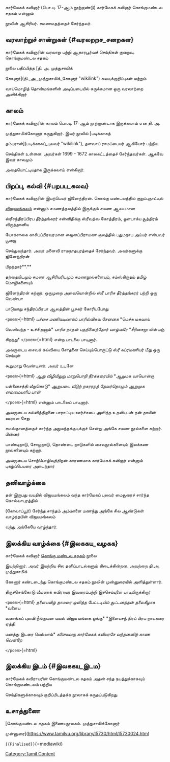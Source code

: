 கார்மேகக் கவிஞர் (பொ.யு. 17-ஆம் நூற்றாண்டு) கார்மேகக் கவிஞர் கொங்குமண்டல சதகம் என்னும்
நூலின் ஆசிரியர். சமணமதத்தைச் சேர்ந்தவர்.

## வரலாற்றுச் சான்றுகள் {#வரலறறச_சனறகள}

கார்மேகக் கவிஞரின் வரலாறு பற்றி ஆதாரபூர்வச் செய்திகள் குறைவு. கொங்குமண்டல சதகம்
நூலை பதிப்பித்த [தி. அ. முத்துசாமிக்
கோனார்](தி._அ._முத்துசாமிக்_கோனார் "wikilink") சுவடிக்குறிப்புகள் மற்றும்
வாய்மொழித் தொன்மங்களின் அடிப்படையில் சுருக்கமான ஒரு வரலாற்றை அளிக்கிறார்

## காலம்

கார்மேகக் கவிஞரின் காலம் பொ.யு. 17-ஆம் நூற்றாண்டாக இருக்கலாம் என தி. அ.
முத்துசாமிக்கோனார் கருதுகிறார். இவர் நூலில் [படிக்காசுத்
தம்புரான்](படிக்காசுப்_புலவர் "wikilink"), தளவாய் ராமப்பையர் ஆகியோர் பற்றிய
செய்திகள் உள்ளன. அவர்கள் 1699 - 1672 காலகட்டத்தைச் சேர்ந்தவர்கள். ஆகவே இவர் காலமும்
அதையொட்டியதாக இருக்கலாம் என்கிறார்.

## பிறப்பு, கல்வி {#பறபப_கலவ}

கார்மேகக் கவிஞரின் இயற்பெயர் ஜினேந்திரன். கொங்கு மண்டலத்தில் குறுப்புநாட்டில்
[விஜயமங்கலம்](விஜயமங்கலம் "wikilink") என்னும் சமணத்தலத்தில் இருக்கும் சமண ஆலயமான
ஸ்ரீசந்திரப்பிரப தீர்த்தங்கரர் சன்னிதிக்கு ஸ்ரீவத்ஸ கோத்திரம், ஒளபாக்ய சூத்திரம் விருத்தானிய
யோகசாகை காசிபப்பிரவரமான ஜைனப்பிராமண குலத்தில் பதுமநாப அய்யர் என்பவர் பூஜை
செய்துவந்தார். அவர் மனைவி ராமநாதபுரத்தைச் சேர்ந்தவர். அவர்களுக்கு ஜினேந்திரன்
பிறந்தார்**.**

தந்தையிடமும் சமண ஆசிரியரிடமும் சமணநூல்களையும், சம்ஸ்கிருதம் தமிழ் மொழிகளையும்
ஜினேந்திரன் கற்றார். ஒருமுறை அவையொன்றில் ஸ்ரீ பாரிச தீர்த்தங்கரர் பற்றி ஒரு வெண்பா
பாடுமாறு சந்திரப்பிரபா ஆலத்தின் பூசகர் கோரியபோது

`<poem>`{=html} *பச்சை மணிவடிவாய்ப் பாரில்விசுவ சேனனக* *மெச்சு மகவாய்
வெளிவந்த - உச்சிதனாம்* *பாரிச நாதன் பதநினைந்தோர் வாழ்வரே* *சீரிசைநூ லின்பஞ்
சிறந்து* `</poem>`{=html} என்ற பாடலை பாடினார்.

அவருடைய சைவக் கல்வியை சோதனை செய்யும்பொருட்டு ஸ்ரீ சுப்ரமணியர் மீது ஒரு செய்யுள்
கூறுமாறு வேண்டினர். அவர் உடனே

`<poem>`{=html} *ஆறு விழியிலுறு மாறுபொறி நீர்க்கரையில்* *ஆறுமக வாயொன்றா
யன்னைசத்தி வீறுகொடு* *ஆறுபடை வீடுற் றசுரரறத் தேவர்தொழும்* *ஆறுமுக னம்மையளிப் பான்*
`</poem>`{=html} என்னும் பாடலைப் பாடினார்.

அவருடைய கல்வித்திறனை பாராட்டிய ஊர்ச்சபை அளித்த உதவியுடன் தன் தாயின் ஊரான சேது
சமஸ்தானத்தைச் சார்ந்த அநுமந்தக்குடிக்குச் சென்று அங்கே சமண நூல்களை கற்றார். பின்னர்
பாண்டிநாடு, சோழநாடு, தொண்டை நாடுகளில் சைவநூல்களையும் இலக்கண நூல்களையும் கற்றார்.
அவருடைய சொற்பொழிவுத்திறன் காரணமாக கார்மேகக் கவிஞர் என்னும் புகழ்ப்பெயரை அடைந்தார்

## தனிவாழ்க்கை

தன் இருபது வயதில் விஜயமங்கலம் வந்த கார்மேகப் புலவர் மைசூரைச் சார்ந்த கொல்லாபுரத்தில்
(கோலாப்பூர்) சேர்ந்த சாந்தம் அம்மாளை மணந்து அங்கே சில ஆண்டுகள் வாழ்ந்தபின் விஜயமங்கலம்
வந்து அங்கேயே வாழ்ந்தார்.

## இலக்கிய வாழ்க்கை {#இலககய_வழகக}

கார்மேகக் கவிஞர் [கொங்கு மண்டல சதகம்](கொங்கு_மண்டல_சதகம் "wikilink") நூலை
இயற்றினார். அவர் இயற்றிய சில தனிப்பாடல்களும் கிடைக்கின்றன. அவற்றை தி.அ. முத்துசாமிக்
கோனார் கண்டடைந்து கொங்குமண்டல சதகம் நூலின் முன்னுரையில் அளித்துள்ளார்.

திருச்செங்கோடு வீமணக் கவிராயர் இவரைப்பற்றி இச்செய்யுளை பாடியிருக்கிறார்

`<poem>`{=html} *தளையவிழ் தாமரை ஒளித்த பேட்டடியில் சூட்டனந்தன் தலைகீழாக* *வளைய
வணங்கப் புலவி நீங்குவன வயல் விஜய மங்கை ஓங்கு* *இளையசந் திரப் பிரப நாயகரை ஏத்தி
மனத்து இடரை யெல்லாம்* *களையவரு கார்மேகக் கவியரசே வந்தனனிற் காண வென்றே*
`</poem>`{=html}

## இலக்கிய இடம் {#இலககய_இடம}

கார்மேகக் கவிராயரின் கொங்குமண்டல சதகம் அதன் சந்த நயத்துக்காகவும் கொங்குமண்டலம் பற்றிய
செய்திகளுக்காகவும் குறிப்பிடத்தக்க நூலாகக் கருதப்படுகிறது.

## உசாத்துணை

[கொங்குமண்டல சதகம் இணையநூலகம். முத்துசாமிக்கோனார்
முன்னுரை](https://www.tamilvu.org/library/l5730/html/l5730024.htm)
`{{Finalised}}`{=mediawiki}

[Category:Tamil Content](Category:Tamil_Content "wikilink")
